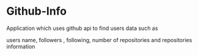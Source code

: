 # Github-Info

Application which uses github api to find users data such as

users name, followers , following, number of repositories and repositories information
